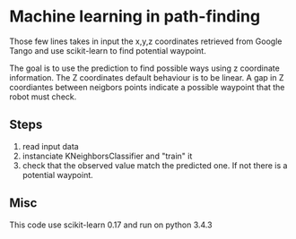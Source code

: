 # Machine learning in path-finding

Those few lines takes in input the x,y,z coordinates retrieved from Google Tango and use scikit-learn to find potential
waypoint.

The goal is to use the prediction to find possible ways using z coordinate information.
The Z coordinates default behaviour is to be linear. A gap in Z coordiantes between neigbors points
indicate a possible waypoint that the robot must check.

## Steps
1. read input data
2. instanciate KNeighborsClassifier and "train" it
3. check that the observed value match the predicted one. If not there is a potential waypoint.

## Misc
This code use scikit-learn 0.17 and run on python 3.4.3


